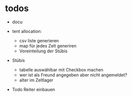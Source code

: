 # todos

- docu
- tent allocation:
  - csv liste generieren
  - map für jedes Zelt generiren
  - Voreinteilung der Stübis

- Stübis
  - tabelle auswählbar mit Checkbox machen
  - wer ist als Freund angegeben aber nicht angemeldet?
  - alter im Zeltlager

- Todo Reiter einbauen

